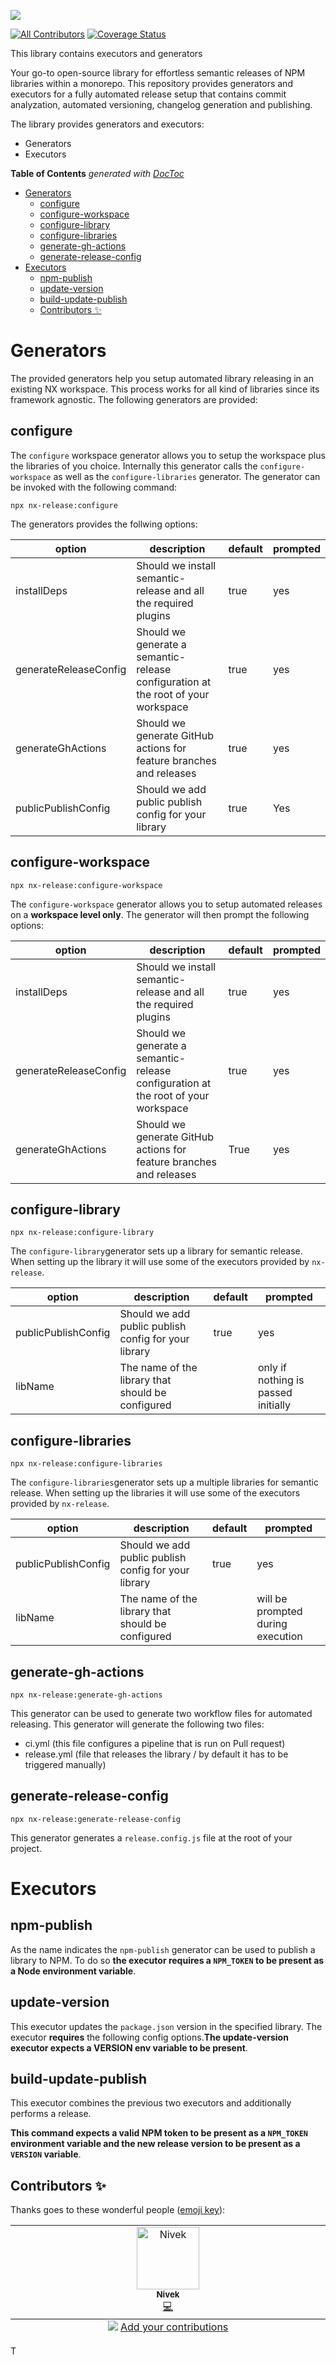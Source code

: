 ![](https://github.com/kreuzerk/nx-release/blob/main/libs/nx-release/assets/nx-release-logo.svg)
<!-- ALL-CONTRIBUTORS-BADGE:START - Do not remove or modify this section -->
[![All Contributors](https://img.shields.io/badge/all_contributors-1-orange.svg?style=flat-square)](#contributors-) [![Coverage Status](https://coveralls.io/repos/github/kreuzerk/nx-release/badge.svg?branch=feature/generators)](https://coveralls.io/github/kreuzerk/nx-release?branch=feature/generators)

<!-- ALL-CONTRIBUTORS-BADGE:END -->

This library contains executors and generators 

Your go-to open-source library for effortless semantic releases of NPM libraries within a monorepo. This repository provides generators and executors for a fully automated release setup that contains commit analyzation, automated versioning, changelog generation and publishing.

The library provides generators and executors:

- Generators
- Executors

<!-- START doctoc generated TOC please keep comment here to allow auto update -->
<!-- DON'T EDIT THIS SECTION, INSTEAD RE-RUN doctoc TO UPDATE -->
**Table of Contents**  *generated with [DocToc](https://github.com/thlorenz/doctoc)*

- [Generators](#generators)
  - [configure](#configure)
  - [configure-workspace](#configure-workspace)
  - [configure-library](#configure-library)
  - [configure-libraries](#configure-libraries)
  - [generate-gh-actions](#generate-gh-actions)
  - [generate-release-config](#generate-release-config)
- [Executors](#executors)
  - [npm-publish](#npm-publish)
  - [update-version](#update-version)
  - [build-update-publish](#build-update-publish)
  - [Contributors ✨](#contributors-)

<!-- END doctoc generated TOC please keep comment here to allow auto update -->

# Generators

The provided generators help you setup automated library releasing in an existing NX workspace. This process works for all kind of libraries since its framework agnostic. The following generators are provided:

## configure

The `configure` workspace generator allows you to setup the workspace plus the libraries of you choice. Internally this generator calls the `configure-workspace` as well as the `configure-libraries` generator. The generator can be invoked with the following command:

```npx nx-release:configure```

The generators provides the follwing options:

| option                | description                                                  | default | prompted |
| --------------------- | ------------------------------------------------------------ | ------- | -------- |
| installDeps           | Should we install semantic-release and all the required plugins | true    | yes      |
| generateReleaseConfig | Should we generate a semantic-release configuration at the root of your workspace | true    | yes      |
| generateGhActions     | Should we generate GitHub actions for feature branches and releases | true    | yes      |
| publicPublishConfig   | Should we add public publish config for your library         | true    | Yes      |

## configure-workspace

```npx nx-release:configure-workspace```

The `configure-workspace` generator allows you to setup automated releases on a **workspace level only**. The generator will then prompt the following options:

| option                | description                                                  | default | prompted |
| --------------------- | ------------------------------------------------------------ | ------- | -------- |
| installDeps           | Should we install semantic-release and all the required plugins | true    | yes      |
| generateReleaseConfig | Should we generate a semantic-release configuration at the root of your workspace | true    | yes      |
| generateGhActions     | Should we generate GitHub actions for feature branches and releases | True    | yes      |

## configure-library

```npx nx-release:configure-library```

The `configure-library`generator sets up a library for semantic release. When setting up the library it will use some of the executors provided by `nx-release`.

| option              | description                                          | default | prompted                            |
| ------------------- | ---------------------------------------------------- | ------- | ----------------------------------- |
| publicPublishConfig | Should we add public publish config for your library | true    | yes                                 |
| libName             | The name of the library that should be configured    |         | only if nothing is passed initially |

## configure-libraries

```npx nx-release:configure-libraries```

The `configure-libraries`generator sets up a multiple libraries for semantic release. When setting up the libraries it will use some of the executors provided by `nx-release`.

| option              | description                                          | default | prompted                          |
| ------------------- | ---------------------------------------------------- | ------- | --------------------------------- |
| publicPublishConfig | Should we add public publish config for your library | true    | yes                               |
| libName             | The name of the library that should be configured    |         | will be prompted during execution |

## generate-gh-actions

```npx nx-release:generate-gh-actions```

This generator can be used to generate two workflow files for automated releasing. This generator will generate the following two files:

- ci.yml (this file configures a pipeline that is run on Pull request)
- release.yml (file that releases the library / by default it has to be triggered manually)

## generate-release-config

```npx nx-release:generate-release-config```

This generator generates a `release.config.js` file at the root of your project.

# Executors

## npm-publish

As the name indicates the `npm-publish` generator can be used to publish a library to NPM. To 
do so **the executor requires a `NPM_TOKEN` to be present as a Node environment variable**.


## update-version
This executor updates the `package.json` version in the specified library. The executor **requires** the following config options.**The update-version executor expects a VERSION env variable to be present**.

## build-update-publish
This executor combines the previous two executors and additionally performs a release.

**This command expects a valid NPM token to be present as a `NPM_TOKEN` environment variable and the new release version to be present as a `VERSION` variable**.

## Contributors ✨

Thanks goes to these wonderful people ([emoji key](https://allcontributors.org/docs/en/emoji-key)):

<!-- ALL-CONTRIBUTORS-LIST:START - Do not remove or modify this section -->
<!-- prettier-ignore-start -->
<!-- markdownlint-disable -->
<table>
  <tbody>
    <tr>
      <td align="center" valign="top" width="14.28%"><a href="https://medium.com/@kevinkreuzer"><img src="https://avatars.githubusercontent.com/u/5468954?v=4?s=100" width="100px;" alt="Nivek"/><br /><sub><b>Nivek</b></sub></a><br /><a href="https://github.com/kreuzerk/nx-release/commits?author=kreuzerk" title="Code">💻</a></td>
    </tr>
  </tbody>
  <tfoot>
    <tr>
      <td align="center" size="13px" colspan="7">
        <img src="https://raw.githubusercontent.com/all-contributors/all-contributors-cli/1b8533af435da9854653492b1327a23a4dbd0a10/assets/logo-small.svg">
          <a href="https://all-contributors.js.org/docs/en/bot/usage">Add your contributions</a>
        </img>
      </td>
    </tr>
  </tfoot>
</table>

<!-- markdownlint-restore -->
<!-- prettier-ignore-end -->

<!-- ALL-CONTRIBUTORS-LIST:END -->

T
